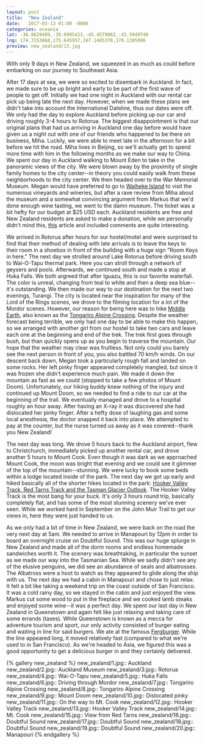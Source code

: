 ```yaml
---
layout: post
title:  "New Zealand"
date:   2017-03-13 01:00 -0800
categories: oceania
lat: -36.8629409,-39.0995423,-45.4579062,-43.5949749
lng: 174.7253868,175.645957,167.1485378,170.1395996
preview: new_zealand/13.jpg
---
```


With only 9 days in New Zealand, we squeezed in as much as could before embarking on our journey to Southeast Asia.

<!--more-->

After 17 days at sea, we were so excited to disembark in Auckland. In fact, we made sure to be up bright and early to be part of the first wave of people to get off. Initially we had one night in
Auckland with our rental car pick up being late the next day. However, when we made these plans we didn't take into account the International Dateline, thus our dates were off. We only had the day
to explore Auckland before picking up our car and driving roughly 3-4 hours to Rotorua. The biggest disappointment is that our original plans that had us arriving in Auckland one day before would
have given us a night out with one of our friends who happened to be there on business, Miha. Luckily, we were able to meet late in the afternoon for a bit before we hit the road. Miha lives in
Beijing, so we'll actually get to spend more time with him in the following months as we make our way to China. We spent our day in Auckland walking to Mount Eden to take in the panoramic views of
the city. We were blown away by the proximity of single family homes to the city center--in theory you could easily walk from these neighborhoods to the city center. We then headed over to the
War Memorial Museum. Megan would have preferred to go to [Waiheke Island](https://www.waiheke.co.nz/) to visit the numerous vineyards and wineries, but after a rave review from Miha about the museum
and a somewhat convincing argument from Markus that we'd done enough wine tasting, we went to the damn museum. The ticket was a bit hefty for our budget at $25 USD each. Auckland residents are free
and New Zealand residents are asked to make a donation, while we personally didn't mind this, [this](http://www.nzherald.co.nz/travel/news/article.cfm?c_id=7&objectid=11689457) article and included
comments are quite interesting.

We arrived in Rotorua after hours for our hostel/motel and were surprised to find that their method of dealing with late arrivals is to leave the keys to their room in a shoebox in front of the
building with a huge sign "Room Keys in here." The next day we strolled around Lake Rotorua before driving south to Wai-O-Tapu thermal park. Here you can stroll through a network of geysers and pools.
Afterwards, we continued south and made a stop at Huka Falls. We both argreed that after Iguazu, this is our favorite waterfall. The color is unreal, changing from teal to white and then a deep sea
blue--it's outstanding. We then made our way to our destination for the next two evenings, Turangi. The city is located near the inspiration for many of the Lord of the Rings scenes, we drove to
the filming location for a lot of the Mordor scenes. However, our reason for being here was to hike [Middle Earth](http://www.redcarpet-tours.com/film-locations/tongariro-national-park),
also known as the [Tongariro Alpine Crossing](http://www.tongarirocrossing.org.nz/). Despite the weather forecast being terrible, we only had one day to be able to make this happen, so we arranged
with another girl from our hostel to take two cars and leave each one at the beginning and end of the trek. The trek first goes through bush, but than quickly opens up as you begin to traverse the
mountain. Our hope that the weather may clear was fruitless. Not only could you barely see the next person in front of you, you also battled 70 km/h winds. On our descent back down, Megan took a
particularly rough fall and landed on some rocks. Her left pinky finger appeared completely mangled, but since it was frozen she didn't experience much pain. We made it down the mountain as fast as
we could (stopped to take a few photos of Mount Doom). Unfortunately, our hiking buddy knew nothing of the injury and continued up Mount Doom, so we needed to find a ride to our car at the beginning
of the trail. We eventually managed and drove to a hospital roughly an hour away. After having an X-ray it was discovered she had dislocated her pinky finger. After a hefty dose of laughing gas and
some local anesthesia, the doctor snapped it back into place. We attempted to pay at the counter, but the nurse turned us away as it was covered--thank you New Zealand!

The next day was long. We drove 5 hours back to the Auckland airport, flew to Christchurch, immediately picked up another rental car, and drove another 5 hours to Mount Cook. Even though it was dark
as we approached Mount Cook, the moon was bright that evening and we could see it glimmer of the top of the mountain--stunning. We were lucky to book some beds within a lodge located inside of the
park. The next day we got up early and hiked basically all of the shorter hikes located in the park:
[Hooker Valley Track, Red Tarns Track and the Tasman Glacier Outlook](http://www.doc.govt.nz/aoraki-walking-tracks). The Hooker Valley Track is the most bang for your buck. It's only 3 hours round
trip, basically completely flat, and has some of the most stunning scenery we've ever seen. While we worked hard in September on the John Muir Trail to get our views in, here they were just handed
to us.

As we only had a bit of time in New Zealand, we were back on the road the very next day at 5am. We needed to arrive in Manapouri by 12pm in order to board an overnight cruise on Doubtful Sound. This
was our huge splurge in New Zealand and made all of the dorm rooms and endless homemade sandwiches worth it. The scenery was breathtaking, in particular the sunset as we made our way into the
Tasmanian Sea. While we sadly didn't see any of the elusive penguins, we did see an abundance of seals and albatrosses. The Albatross were a hoot to watch as they appeared to glide along the ship
with us. The next day we had a cabin in Manapouri and chose to just relax. It felt a bit like taking a weekend trip on the coast outside of San Francisco. It was a cold rainy day, so we stayed in
the cabin and just enjoyed the view. Markus cut some wood to put in the fireplace and we cooked lamb steaks and enjoyed some wine--it was a perfect day. We spent our last day in New Zealand in
Queenstown and again felt like just relaxing and taking care of some errands (taxes). While Queenstown is known as a mecca for adventure tourism and sport, our only activity consisted of burger
eating and waiting in line for said burgers. We ate at the famous [Fergburger](http://www.fergburger.com/). While the line appeared long, it moved relatively fast (compared to what we're used to 
in San Francisco). As we're headed to Asia, we figured this was a good opportunity to get a delicious burger in and they certainly delivered.

{% gallery new_zealand %}
new_zealand/1.jpg:: Auckland
new_zealand/2.jpg:: Auckland Museum
new_zealand/3.jpg:: Rotorua
new_zealand/4.jpg:: Wai-O-Tapu
new_zealand/5.jpg:: Huka Falls
new_zealand/6.jpg:: Driving through Mordor
new_zealand/7.jpg:: Tongariro Alpine Crossing
new_zealand/8.jpg:: Tongariro Alpine Crossing
new_zealand/9.jpg:: Mount Doom
new_zealand/10.jpg:: Dislocated pinky
new_zealand/11.jpg:: On the way to Mt. Cook
new_zealand/12.jpg:: Hooker Valley Track
new_zealand/13.jpg:: Hooker Valley Track
new_zealand/14.jpg:: Mt. Cook
new_zealand/15.jpg:: View from Red Tarns
new_zealand/16.jpg:: Doubtful Sound
new_zealand/17.jpg:: Doubtful Sound
new_zealand/18.jpg:: Doubtful Sound
new_zealand/19.jpg:: Doubtful Sound
new_zealand/20.jpg:: Manapouri
{% endgallery %}
